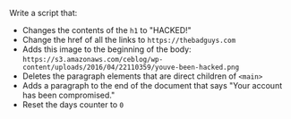 Write a script that:

* Changes the contents of the `h1` to "HACKED!"
* Change the href of all the links to `https://thebadguys.com`
* Adds this image to the beginning of the body: `https://s3.amazonaws.com/ceblog/wp-content/uploads/2016/04/22110359/youve-been-hacked.png`
* Deletes the paragraph elements that are direct children of `<main>`
* Adds a paragraph to the end of the document that says "Your account has been compromised."
* Reset the days counter to `0`
